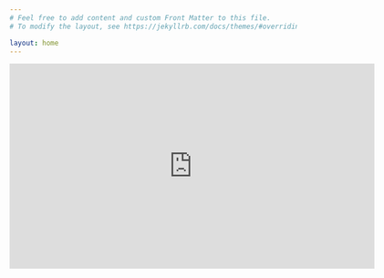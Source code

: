 ```yaml
---
# Feel free to add content and custom Front Matter to this file.
# To modify the layout, see https://jekyllrb.com/docs/themes/#overriding-theme-defaults

layout: home
---
```


<iframe src="https://player.vimeo.com/video/306083732" width="640" height="360" frameborder="0" webkitallowfullscreen mozallowfullscreen allowfullscreen></iframe>
